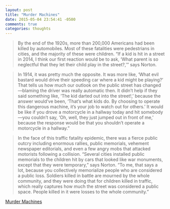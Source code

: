 ```yaml
---
layout: post
title: "Murder Machines"
date: 2015-05-04 23:54:41 -0500
comments: true
categories: thoughts
---
```


> By the end of the 1920s, more than 200,000 Americans had been killed by automobiles. Most of these fatalities were pedestrians in cities, and the majority of these were children. “If a kid is hit in a street in 2014, I think our first reaction would be to ask, ‘What parent is so neglectful that they let their child play in the street?,’” says Norton.

> In 1914, it was pretty much the opposite. It was more like, ‘What evil bastard would drive their speeding car where a kid might be playing?’ That tells us how much our outlook on the public street has changed—blaming the driver was really automatic then. It didn’t help if they said something like, ‘The kid darted out into the street!,’ because the answer would’ve been, ‘That’s what kids do. By choosing to operate this dangerous machine, it’s your job to watch out for others.’ It would be like if you drove a motorcycle in a hallway today and hit somebody—you couldn’t say, ‘Oh, well, they just jumped out in front of me,’ because the response would be that you shouldn’t operate a motorcycle in a hallway.”

> In the face of this traffic fatality epidemic, there was a fierce public outcry including enormous rallies, public memorials, vehement newspaper editorials, and even a few angry mobs that attacked motorists following a collision. “Several cities installed public memorials to the children hit by cars that looked like war monuments, except that they were temporary,” says Norton. “To me, that says a lot, because you collectively memorialize people who are considered a public loss. Soldiers killed in battle are mourned by the whole community, and they were doing that for children killed in traffic, which really captures how much the street was considered a public space. People killed in it were losses to the whole community.”

[Murder Machines](http://www.collectorsweekly.com/articles/murder-machines/)
